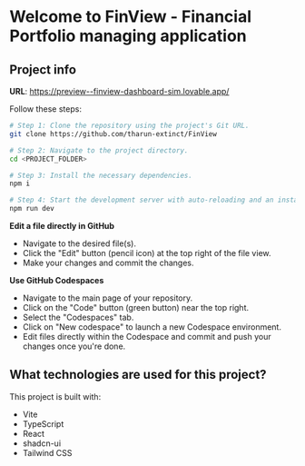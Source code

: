 # Welcome to FinView - Financial Portfolio managing application

## Project info

**URL**: https://preview--finview-dashboard-sim.lovable.app/

Follow these steps:

```sh
# Step 1: Clone the repository using the project's Git URL.
git clone https://github.com/tharun-extinct/FinView

# Step 2: Navigate to the project directory.
cd <PROJECT_FOLDER>

# Step 3: Install the necessary dependencies.
npm i

# Step 4: Start the development server with auto-reloading and an instant preview.
npm run dev
```

**Edit a file directly in GitHub**

- Navigate to the desired file(s).
- Click the "Edit" button (pencil icon) at the top right of the file view.
- Make your changes and commit the changes.

**Use GitHub Codespaces**

- Navigate to the main page of your repository.
- Click on the "Code" button (green button) near the top right.
- Select the "Codespaces" tab.
- Click on "New codespace" to launch a new Codespace environment.
- Edit files directly within the Codespace and commit and push your changes once you're done.

## What technologies are used for this project?

This project is built with:

- Vite
- TypeScript
- React
- shadcn-ui
- Tailwind CSS